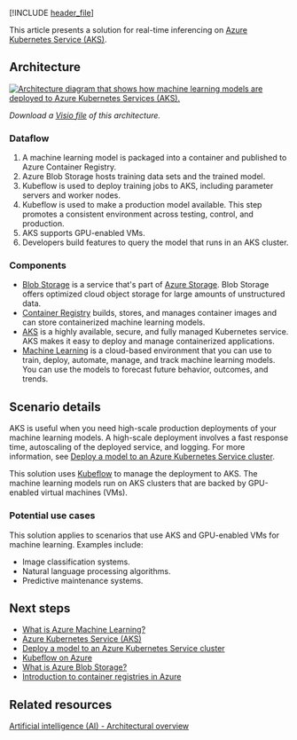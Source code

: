 [!INCLUDE [header_file](../../../includes/sol-idea-header.md)]

This article presents a solution for real-time inferencing on [Azure Kubernetes Service (AKS)](/azure/aks/intro-kubernetes).

## Architecture

[ ![Architecture diagram that shows how machine learning models are deployed to Azure Kubernetes Services (AKS).](_images/machine-learning-model-deployment-to-aks.svg)](_images/machine-learning-model-deployment-to-aks.svg#lightbox)

*Download a [Visio file](https://arch-center.azureedge.net/machine-learning-model-deployment-to-aks.vsdx) of this architecture.*

### Dataflow

1. A machine learning model is packaged into a container and published to Azure Container Registry.
1. Azure Blob Storage hosts training data sets and the trained model.
1. Kubeflow is used to deploy training jobs to AKS, including parameter servers and worker nodes.
1. Kubeflow is used to make a production model available. This step promotes a consistent environment across testing, control, and production.
1. AKS supports GPU-enabled VMs.
1. Developers build features to query the model that runs in an AKS cluster.

### Components

- [Blob Storage](https://azure.microsoft.com/services/storage/blobs) is a service that's part of [Azure Storage](https://azure.microsoft.com/products/category/storage). Blob Storage offers optimized cloud object storage for large amounts of unstructured data.
- [Container Registry](https://azure.microsoft.com/services/container-registry) builds, stores, and manages container images and can store containerized machine learning models.
- [AKS](https://azure.microsoft.com/services/container-registry) is a highly available, secure, and fully managed Kubernetes service. AKS makes it easy to deploy and manage containerized applications.
- [Machine Learning](https://azure.microsoft.com/services/machine-learning) is a cloud-based environment that you can use to train, deploy, automate, manage, and track machine learning models. You can use the models to forecast future behavior, outcomes, and trends.

## Scenario details

AKS is useful when you need high-scale production deployments of your machine learning models. A high-scale deployment involves a fast response time, autoscaling of the deployed service, and logging. For more information, see [Deploy a model to an Azure Kubernetes Service cluster](/azure/machine-learning/how-to-deploy-azure-kubernetes-service).

This solution uses [Kubeflow](https://www.kubeflow.org/docs/about/kubeflow) to manage the deployment to AKS. The machine learning models run on AKS clusters that are backed by GPU-enabled virtual machines (VMs).

### Potential use cases

This solution applies to scenarios that use AKS and GPU-enabled VMs for machine learning. Examples include:

- Image classification systems.
- Natural language processing algorithms.
- Predictive maintenance systems.

## Next steps

- [What is Azure Machine Learning?](/azure/machine-learning/overview-what-is-azure-ml)
- [Azure Kubernetes Service (AKS)](/azure/aks/intro-kubernetes)
- [Deploy a model to an Azure Kubernetes Service cluster](/azure/machine-learning/how-to-deploy-azure-kubernetes-service)
- [Kubeflow on Azure](https://www.kubeflow.org/docs/distributions/azure)
- [What is Azure Blob Storage?](/azure/storage/blobs/storage-blobs-overview)
- [Introduction to container registries in Azure](/azure/container-registry/container-registry-intro)

## Related resources

[Artificial intelligence (AI) - Architectural overview](../../data-guide/big-data/ai-overview.md)
